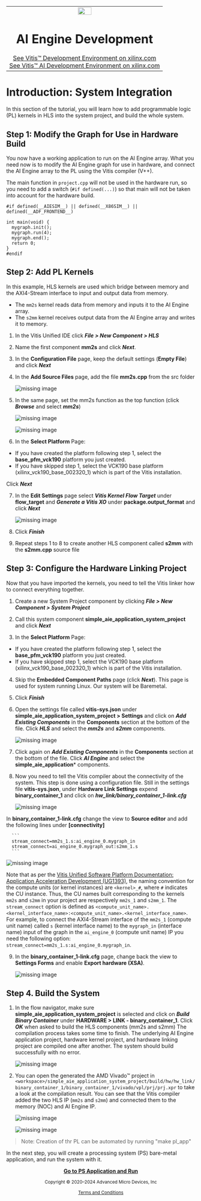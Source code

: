 ﻿<table class="sphinxhide" width="100%">
 <tr width="100%">
    <td align="center"><img src="https://raw.githubusercontent.com/Xilinx/Image-Collateral/main/xilinx-logo.png" width="30%"/><h1>AI Engine Development</h1>
    <a href="https://www.xilinx.com/products/design-tools/vitis.html">See Vitis™ Development Environment on xilinx.com</br></a>
    <a href="https://www.xilinx.com/products/design-tools/vitis/vitis-ai.html">See Vitis™ AI Development Environment on xilinx.com</a>
    </td>
 </tr>
</table>

# Introduction: System Integration

In this section of the tutorial, you will learn how to add programmable logic (PL) kernels in HLS into the system project, and build the whole system.

## Step 1: Modify the Graph for Use in Hardware Build

You now have a working application to run on the AI Engine array. What you need now is to modify the AI Engine graph for use in hardware, and connect the AI Engine array to the PL using the Vitis compiler (V++).

The main function in `project.cpp` will not be used in the hardware run, so you need to add a switch (`#if defined(...)`) so that main will not be taken into account for the hardware build.

```
#if defined(__AIESIM__) || defined(__X86SIM__) || defined(__ADF_FRONTEND__)

int main(void) {
  mygraph.init();
  mygraph.run(4);
  mygraph.end();
  return 0;
}
#endif
```

## Step 2: Add PL Kernels

In this example, HLS kernels are used which bridge between memory and the AXI4-Stream interface to input and output data from memory.

* The `mm2s` kernel reads data from memory and inputs it to the AI Engine array.
* The `s2mm` kernel receives output data from the AI Engine array and writes it to memory.

1. In the Vitis Unified IDE click ***File > New Component > HLS***

2. Name the first component **mm2s** and click ***Next***.

3. In the **Configuration File** page, keep the default settings (**Empty File**) and click ***Next***

4. In the **Add Source Files** page, add the file **mm2s.cpp** from the src folder

      ![missing image](images/232_mm2s_comp.jpg)

5. In the same page, set the mm2s function as the top function (click ***Browse*** and select ***mm2s***)

      ![missing image](images/232_mm2s_comp2.jpg)

      ![missing image](images/232_mm2s_comp3.jpg)

6. In the **Select Platform** Page:
* If you have created the platform following step 1, select the **base_pfm_vck190** platform you just created.
* If you have skipped step 1, select the VCK190 base platform (xilinx_vck190_base_002320_1) which is part of the Vitis installation.

 Click ***Next***

7. In the **Edit Settings** page select ***Vitis Kernel Flow Target*** under **flow_target** and ***Generate a Vitis XO*** under **package.output_format** and click ***Next***

      ![missing image](images/232_mm2s_comp4.jpg)

8. Click ***Finish***

9. Repeat steps 1 to 8 to create another HLS component called **s2mm** with the **s2mm.cpp** source file

## Step 3: Configure the Hardware Linking Project

Now that you have imported the kernels, you need to tell the Vitis linker how to connect everything together.

1. Create a new System Project component by clicking ***File > New Component > System Project***

2. Call this system component **simple_aie_application_system_project** and click ***Next***

3. In the **Select Platform** Page:
* If you have created the platform following step 1, select the **base_pfm_vck190** platform you just created.
* If you have skipped step 1, select the VCK190 base platform (xilinx_vck190_base_002320_1) which is part of the Vitis installation.

4. Skip the **Embedded Component Paths** page (click ***Next***). This page is used for system running Linux. Our system will be Baremetal.

5. Click ***Finish***

6. Open the settings file called **vitis-sys.json** under **simple_aie_application_system_project > Settings** and click on ***Add Existing Components*** in the **Components** section at the bottom of the file. Click ***HLS*** and select the ***mm2s*** and ***s2mm*** components.

      ![missing image](images/232_sys_proj.jpg)

7.  Click again on ***Add Existing Components*** in the **Components** section at the bottom of the file. Click ***AI Engine*** and select the **simple_aie_application*** components.

8. Now you need to tell the Vitis compiler about the connectivity of the system. This step is done using a configuration file. Still in the settings file **vitis-sys.json**, under **Hardware Link Settings** expend **binary_container_1** and click on ***hw_link/binary_container_1-link.cfg***

      ![missing image](images/232_cfg_file.jpg)

In **binary_container_1-link.cfg** change the view to **Source editor** and add the following lines under **[connectivity]**

      ```
      stream_connect=mm2s_1.s:ai_engine_0.mygraph_in
      stream_connect=ai_engine_0.mygraph_out:s2mm_1.s
      ```
![missing image](images/232_cfg_file1.jpg)

Note that as per the [Vitis Unified Software Platform Documentation: Application Acceleration Development (UG1393)](https://docs.amd.com/r/en-US/ug1393-vitis-application-acceleration/connectivity-Options), the naming convention for the compute units (or kernel instances) are `<kernel>_#`, where `#` indicates the CU instance. Thus, the CU names built corresponding to the kernels `mm2s` and `s2mm` in your project are respectively `mm2s_1` and `s2mm_1`. The `stream_connect` option is defined as `<compute_unit_name>.<kernel_interface_name>:<compute_unit_name>.<kernel_interface_name>`. For example, to connect the AXI4-Stream interface of the `mm2s_1` (compute unit name) called `s` (kernel interface name) to the `mygraph_in` (interface name) input of the graph in the `ai_engine_0` (compute unit name) IP you need the following option: `stream_connect=mm2s_1.s:ai_engine_0.mygraph_in`.

9. In the **binary_container_1-link.cfg** page, change back the view to **Settings Forms** and enable **Export hardware (XSA)**.

      ![missing image](images/232_cfg_file2.jpg)

## Step 4. Build the System

1. In the flow navigator, make sure **simple_aie_application_system_project** is selected and click on ***Build Binary Container*** under **HARDWARE > LINK - binary_container_1**. Click ***OK*** when asked to build the HLS components (mm2s and s2mm)
The compilation process takes some time to finish. The underlying AI Engine application project, hardware kernel project, and hardware linking project are compiled one after another. The system should build successfully with no error.

      ![missing image](images/232_system_build.jpg)

2. You can open the generated the AMD Vivado™ project in `<workspace>/simple_aie_application_system_project/build/hw/hw_link/binary_container_1/binary_container_1/vivado/vpl/prj/prj.xpr` to take a look at the compilation result. You can see that the Vitis compiler added the two HLS IP (`mm2s` and `s2mm`) and connected them to the memory (NOC) and AI Engine IP.

      ![missing image](images/232_vivado_prj.jpg)

      ![missing image](images/232_vivado_prj2.jpg)

> Note:  Creation of thr PL can be automated by running "make pl_app"

In the next step, you will create a processing system (PS) bare-metal application, and run the system with it.

<p align="center"><b><a href="./04-ps_application_creation_run_all.md">Go to PS Application and Run</a></b></p>

<p class="sphinxhide" align="center"><sub>Copyright © 2020–2024 Advanced Micro Devices, Inc</sub></p>

<p class="sphinxhide" align="center"><sup><a href="https://www.amd.com/en/corporate/copyright">Terms and Conditions</a></sup></p>
